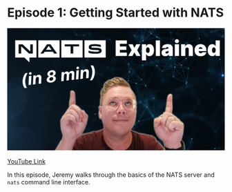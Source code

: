 # Episode 1: Getting Started with NATS

![thumbnail](thumbnail.jpeg)

[YouTube Link](https://youtu.be/hjXIUPZ7ArM)

In this episode, Jeremy walks through the basics of the NATS server and `nats` command line interface.
